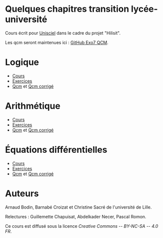 

Quelques chapitres transition lycée-université
==============================================

Cours écrit pour [Unisciel](http://www.unisciel.fr/) dans le cadre du projet "Hilisit".

Les qcm seront maintenues ici : [GitHub Exo7 QCM](https://github.com/exo7math/qcm-exo7).

Logique
=======

* [Cours](logique/cours/cours-logique.pdf)
* [Exercices](logique/exercices/exercices-logique.pdf)
* [Qcm](logique/qcm/qcm-logique.pdf) et [Qcm corrigé](logique/qcm/qcm-logique-correc.pdf)


Arithmétique
============

* [Cours](arithmetique/cours/cours-arithmetique.pdf)
* [Exercices](arithmetique/exercices/exercices-arithmetique.pdf)
* [Qcm](arithmetique/qcm/qcm-arithmetique.pdf) et [Qcm corrigé](arithmetique/qcm/qcm-arithmetique-correc.pdf)


Équations différentielles
=========================

* [Cours](equadiff/cours/cours-equadiff.pdf)
* [Exercices](equadiff/exercices/exercices-equadiff.pdf)
* [Qcm](equadiff/qcm/qcm-equadiff.pdf) et [Qcm corrigé](equadiff/qcm/qcm-equadiff-correc.pdf)



Auteurs
=======

Arnaud Bodin, Barnabé Croizat et Christine Sacré de l'université de Lille.

Relectures : Guillemette Chapuisat, Abdelkader Necer, Pascal Romon.

Ce cours est diffusé sous la licence *Creative Commons -- BY-NC-SA -- 4.0 FR*.

